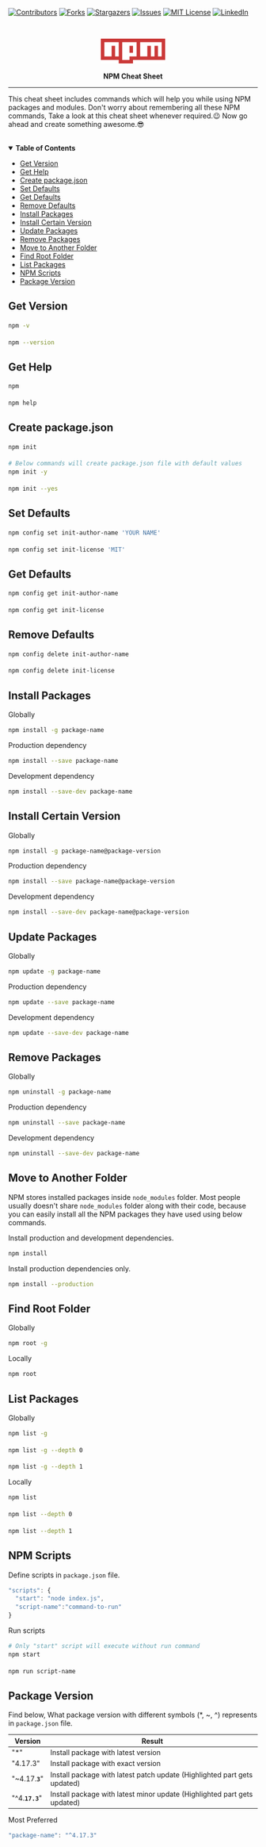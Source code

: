 <!-- PROJECT SHIELDS -->

[![Contributors][contributors-shield]][contributors-url]
[![Forks][forks-shield]][forks-url]
[![Stargazers][stars-shield]][stars-url]
[![Issues][issues-shield]][issues-url]
[![MIT License][license-shield]][license-url]
[![LinkedIn][linkedin-shield]][linkedin-url]

<br />
<p align="center">
<a href="https://npmjs.com">
    <img src="./content/images/npm-logo.png" alt="NPM" height="50" width="auto" >
  </a>
<p align="center"><strong>NPM Cheat Sheet</strong></p>
</p>

---

This cheat sheet includes commands which will help you while using NPM packages and modules.
Don't worry about remembering all these NPM commands, Take a look at this cheat sheet whenever required.:wink:
Now go ahead and create something awesome.:sunglasses:

<br />
<details open="open">
  <summary><strong>Table of Contents</strong></summary>

- [Get Version](#get-version)
- [Get Help](#get-help)
- [Create package.json](#create-packagejson)
- [Set Defaults](#set-defaults)
- [Get Defaults](#get-defaults)
- [Remove Defaults](#remove-defaults)
- [Install Packages](#install-packages)
- [Install Certain Version](#install-certain-version)
- [Update Packages](#update-packages)
- [Remove Packages](#remove-packages)
- [Move to Another Folder](#move-to-another-folder)
- [Find Root Folder](#find-root-folder)
- [List Packages](#list-packages)
- [NPM Scripts](#npm-scripts)
- [Package Version](#package-version)

</details>

## Get Version

```bash
npm -v

npm --version
```

## Get Help

```bash
npm

npm help
```

## Create package.json

```bash
npm init

# Below commands will create package.json file with default values
npm init -y

npm init --yes
```

## Set Defaults

```bash
npm config set init-author-name 'YOUR NAME'

npm config set init-license 'MIT'
```

## Get Defaults

```bash
npm config get init-author-name

npm config get init-license
```

## Remove Defaults

```bash
npm config delete init-author-name

npm config delete init-license
```

## Install Packages

Globally

```bash
npm install -g package-name
```

Production dependency

```bash
npm install --save package-name
```

Development dependency

```bash
npm install --save-dev package-name
```

## Install Certain Version

Globally

```bash
npm install -g package-name@package-version
```

Production dependency

```bash
npm install --save package-name@package-version
```

Development dependency

```bash
npm install --save-dev package-name@package-version
```

## Update Packages

Globally

```bash
npm update -g package-name
```

Production dependency

```bash
npm update --save package-name
```

Development dependency

```bash
npm update --save-dev package-name
```

## Remove Packages

Globally

```bash
npm uninstall -g package-name
```

Production dependency

```bash
npm uninstall --save package-name
```

Development dependency

```bash
npm uninstall --save-dev package-name
```

## Move to Another Folder

NPM stores installed packages inside `node_modules` folder.
Most people usually doesn't share `node_modules` folder along with their code, because you can easily install all the NPM packages they have used using below commands.

Install production and development dependencies.

```bash
npm install
```

Install production dependencies only.

```bash
npm install --production
```

## Find Root Folder

Globally

```bash
npm root -g
```

Locally

```bash
npm root
```

## List Packages

Globally

```bash
npm list -g

npm list -g --depth 0

npm list -g --depth 1
```

Locally

```bash
npm list

npm list --depth 0

npm list --depth 1
```

## NPM Scripts

Define scripts in `package.json` file.

```javascript
"scripts": {
  "start": "node index.js",
  "script-name":"command-to-run"
}
```

Run scripts

```bash
# Only "start" script will execute without run command
npm start

npm run script-name
```

## Package Version

Find below, What package version with different symbols (\*, ~, ^) represents in `package.json` file.

| Version         | Result                                                                   |
| --------------- | ------------------------------------------------------------------------ |
| "\*"            | Install package with latest version                                      |
| "4.17.3"        | Install package with exact version                                       |
| "~4.17.**`3`**" | Install package with latest patch update (Highlighted part gets updated) |
| "^4.**`17.3`**" | Install package with latest minor update (Highlighted part gets updated) |

Most Preferred

```javascript
"package-name": "^4.17.3"
```

<!-- MARKDOWN LINKS & IMAGES -->

[contributors-shield]: https://img.shields.io/github/contributors/ganesh-tyjo/npm-cheat-sheet.svg?style=for-the-badge
[contributors-url]: https://github.com/ganesh-tyjo/npm-cheat-sheet/graphs/contributors
[forks-shield]: https://img.shields.io/github/forks/ganesh-tyjo/npm-cheat-sheet.svg?style=for-the-badge
[forks-url]: https://github.com/ganesh-tyjo/npm-cheat-sheet/network/members
[stars-shield]: https://img.shields.io/github/stars/ganesh-tyjo/npm-cheat-sheet.svg?style=for-the-badge
[stars-url]: https://github.com/ganesh-tyjo/npm-cheat-sheet/stargazers
[issues-shield]: https://img.shields.io/github/issues/ganesh-tyjo/npm-cheat-sheet.svg?style=for-the-badge
[issues-url]: https://github.com/ganesh-tyjo/npm-cheat-sheet/issues
[license-shield]: https://img.shields.io/github/license/ganesh-tyjo/npm-cheat-sheet.svg?style=for-the-badge
[license-url]: https://github.com/ganesh-tyjo/npm-cheat-sheet/blob/master/LICENSE
[linkedin-shield]: https://img.shields.io/badge/-LinkedIn-black.svg?style=for-the-badge&logo=linkedin&colorB=555
[linkedin-url]: https://linkedin.com/in/ganesh-tyjo
